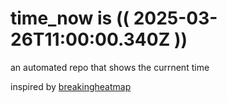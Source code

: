 # time_now is (( 2025-03-26T11:00:00.340Z ))

an automated repo that shows the currnent time

inspired by [breakingheatmap](https://github.com/breakingheatmap/breakingheatmap)